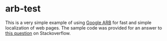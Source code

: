 arb-test
========

This is a very simple example of using [Google ARB][1] for fast and simple localization of web pages. The sample code was provided for an answer to [this question][2] on Stackoverflow.

   [1]: https://code.google.com/p/arb/
   [2]: http://stackoverflow.com/questions/16181295/i18n-for-static-html-content
